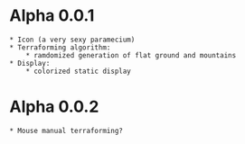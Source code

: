 # Alpha 0.0.1
	* Icon (a very sexy paramecium)
	* Terraforming algorithm:
		* ramdomized generation of flat ground and mountains
	* Display:
		* colorized static display
# Alpha 0.0.2
	* Mouse manual terraforming?